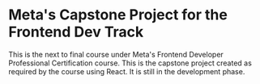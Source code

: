 # Meta's Capstone Project for the Frontend Dev Track

This is the next to final course under Meta's Frontend Developer Professional Certification course. This is the capstone project created as required by the course using React.
It is still in the development phase.

